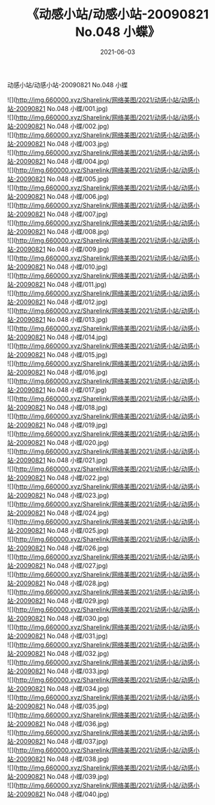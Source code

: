 ﻿---
layout: post
title:  《动感小站/动感小站-20090821 No.048 小蝶》
date:   2021-06-03
img: http://img.660000.xyz/Sharelink/网络美图/2021/动感小站/动感小站-20090821 No.048 小蝶/000.jpg
categories: [美女, 清纯, 唯美]
---

动感小站/动感小站-20090821 No.048 小蝶

 ![](http://img.660000.xyz/Sharelink/网络美图/2021/动感小站/动感小站-20090821 No.048 小蝶/001.jpg) <br>![](http://img.660000.xyz/Sharelink/网络美图/2021/动感小站/动感小站-20090821 No.048 小蝶/002.jpg) <br>![](http://img.660000.xyz/Sharelink/网络美图/2021/动感小站/动感小站-20090821 No.048 小蝶/003.jpg) <br>![](http://img.660000.xyz/Sharelink/网络美图/2021/动感小站/动感小站-20090821 No.048 小蝶/004.jpg) <br>![](http://img.660000.xyz/Sharelink/网络美图/2021/动感小站/动感小站-20090821 No.048 小蝶/005.jpg) <br>![](http://img.660000.xyz/Sharelink/网络美图/2021/动感小站/动感小站-20090821 No.048 小蝶/006.jpg) <br>![](http://img.660000.xyz/Sharelink/网络美图/2021/动感小站/动感小站-20090821 No.048 小蝶/007.jpg) <br>![](http://img.660000.xyz/Sharelink/网络美图/2021/动感小站/动感小站-20090821 No.048 小蝶/008.jpg) <br>![](http://img.660000.xyz/Sharelink/网络美图/2021/动感小站/动感小站-20090821 No.048 小蝶/009.jpg) <br>![](http://img.660000.xyz/Sharelink/网络美图/2021/动感小站/动感小站-20090821 No.048 小蝶/010.jpg) <br>![](http://img.660000.xyz/Sharelink/网络美图/2021/动感小站/动感小站-20090821 No.048 小蝶/011.jpg) <br>![](http://img.660000.xyz/Sharelink/网络美图/2021/动感小站/动感小站-20090821 No.048 小蝶/012.jpg) <br>![](http://img.660000.xyz/Sharelink/网络美图/2021/动感小站/动感小站-20090821 No.048 小蝶/013.jpg) <br>![](http://img.660000.xyz/Sharelink/网络美图/2021/动感小站/动感小站-20090821 No.048 小蝶/014.jpg) <br>![](http://img.660000.xyz/Sharelink/网络美图/2021/动感小站/动感小站-20090821 No.048 小蝶/015.jpg) <br>![](http://img.660000.xyz/Sharelink/网络美图/2021/动感小站/动感小站-20090821 No.048 小蝶/016.jpg) <br>![](http://img.660000.xyz/Sharelink/网络美图/2021/动感小站/动感小站-20090821 No.048 小蝶/017.jpg) <br>![](http://img.660000.xyz/Sharelink/网络美图/2021/动感小站/动感小站-20090821 No.048 小蝶/018.jpg) <br>![](http://img.660000.xyz/Sharelink/网络美图/2021/动感小站/动感小站-20090821 No.048 小蝶/019.jpg) <br>![](http://img.660000.xyz/Sharelink/网络美图/2021/动感小站/动感小站-20090821 No.048 小蝶/020.jpg) <br>![](http://img.660000.xyz/Sharelink/网络美图/2021/动感小站/动感小站-20090821 No.048 小蝶/021.jpg) <br>![](http://img.660000.xyz/Sharelink/网络美图/2021/动感小站/动感小站-20090821 No.048 小蝶/022.jpg) <br>![](http://img.660000.xyz/Sharelink/网络美图/2021/动感小站/动感小站-20090821 No.048 小蝶/023.jpg) <br>![](http://img.660000.xyz/Sharelink/网络美图/2021/动感小站/动感小站-20090821 No.048 小蝶/024.jpg) <br>![](http://img.660000.xyz/Sharelink/网络美图/2021/动感小站/动感小站-20090821 No.048 小蝶/025.jpg) <br>![](http://img.660000.xyz/Sharelink/网络美图/2021/动感小站/动感小站-20090821 No.048 小蝶/026.jpg) <br>![](http://img.660000.xyz/Sharelink/网络美图/2021/动感小站/动感小站-20090821 No.048 小蝶/027.jpg) <br>![](http://img.660000.xyz/Sharelink/网络美图/2021/动感小站/动感小站-20090821 No.048 小蝶/028.jpg) <br>![](http://img.660000.xyz/Sharelink/网络美图/2021/动感小站/动感小站-20090821 No.048 小蝶/029.jpg) <br>![](http://img.660000.xyz/Sharelink/网络美图/2021/动感小站/动感小站-20090821 No.048 小蝶/030.jpg) <br>![](http://img.660000.xyz/Sharelink/网络美图/2021/动感小站/动感小站-20090821 No.048 小蝶/031.jpg) <br>![](http://img.660000.xyz/Sharelink/网络美图/2021/动感小站/动感小站-20090821 No.048 小蝶/032.jpg) <br>![](http://img.660000.xyz/Sharelink/网络美图/2021/动感小站/动感小站-20090821 No.048 小蝶/033.jpg) <br>![](http://img.660000.xyz/Sharelink/网络美图/2021/动感小站/动感小站-20090821 No.048 小蝶/034.jpg) <br>![](http://img.660000.xyz/Sharelink/网络美图/2021/动感小站/动感小站-20090821 No.048 小蝶/035.jpg) <br>![](http://img.660000.xyz/Sharelink/网络美图/2021/动感小站/动感小站-20090821 No.048 小蝶/036.jpg) <br>![](http://img.660000.xyz/Sharelink/网络美图/2021/动感小站/动感小站-20090821 No.048 小蝶/037.jpg) <br>![](http://img.660000.xyz/Sharelink/网络美图/2021/动感小站/动感小站-20090821 No.048 小蝶/038.jpg) <br>![](http://img.660000.xyz/Sharelink/网络美图/2021/动感小站/动感小站-20090821 No.048 小蝶/039.jpg) <br>![](http://img.660000.xyz/Sharelink/网络美图/2021/动感小站/动感小站-20090821 No.048 小蝶/040.jpg) <br>